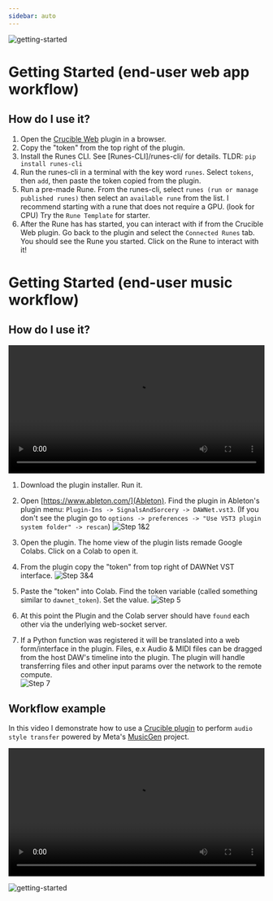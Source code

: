 ```yaml
---
sidebar: auto
---
```


![getting-started](/sas_getting_started.png)

# Getting Started (end-user web app workflow)
## How do I use it?

1. Open the [Crucible Web](https://dawnet.tools/) plugin in a browser.
2. Copy the "token" from the top right of the plugin.
3. Install the Runes CLI. See [Runes-CLI]/runes-cli/ for details.  TLDR: `pip install runes-cli`
4. Run the runes-cli in a terminal with the key word `runes`.  Select `tokens`, then `add`, then paste the token copied from the plugin.
5. Run a pre-made Rune. From the runes-cli, select `runes (run or manage published runes)` then select an `available rune` from the list. I recommend starting with a rune that does not require a GPU. (look for CPU) Try the `Rune Template` for starter.
6. After the Rune has has started, you can interact with if from the Crucible Web plugin.  Go back to the plugin and select the `Connected Runes` tab.  You should see the Rune you started.  Click on the Rune to interact with it!


# Getting Started (end-user music workflow)
## How do I use it?
 
<video width="100%" controls>
  <source src="https://storage.googleapis.com/docs-assets/getting-started-video.mov">
  Your browser does not support the video tag.
</video>
  
1. Download the plugin installer. Run it. 
2. Open [https://www.ableton.com/](Ableton).  Find the plugin in Ableton's plugin menu: `Plugin-Ins -> SignalsAndSorcery -> DAWNet.vst3`.  (If you don't see the plugin go to `options -> preferences -> "Use VST3 plugin system folder" -> rescan`)
![Step 1&2](https://storage.googleapis.com/docs-assets/gettingstarted2.png)
   
3. Open the plugin.  The home view of the plugin lists remade Google Colabs.  Click on a Colab to open it. 
4. From the plugin copy the "token" from top right of DAWNet VST interface.
![Step 3&4](https://storage.googleapis.com/docs-assets/gettingsstarted4.png)
   
5. Paste the "token" into Colab.  Find the token variable (called something similar to `dawnet_token`).  Set the value.
   ![Step 5](https://storage.googleapis.com/docs-assets/gettingstarted5.png)
   
6. At this point the Plugin and the Colab server should have `found` each other via the underlying web-socket server.
7. If a Python function was registered it will be translated into a web form/interface in the plugin.  Files, e.x Audio & MIDI files can be dragged from the host DAW's timeline into the plugin.  The plugin will handle transferring files and other input params over the network to the remote compute.    
   ![Step 7](https://storage.googleapis.com/docs-assets/gettingstarted7.png)
   

## Workflow example

In this video I demonstrate how to use a [Crucible plugin](/crucible-plugins) to perform `audio style transfer` powered by Meta's [MusicGen](https://ai.meta.com/resources/models-and-libraries/audiocraft/) project.

<video width="100%" controls>
  <source src="https://storage.googleapis.com/docs-assets/style-tranfer-demo.mov">
  Your browser does not support the video tag.
</video>


![getting-started](/sas_patch_bay.png)
